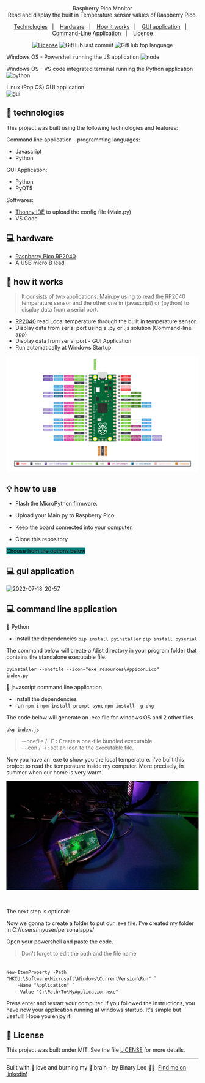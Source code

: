 

<div align="center">
Raspberry Pico Monitor </br>  
Read and display the built in Temperature sensor values of Raspberry Pico.
  
  <a href="#-technologies">Technologies</a>&nbsp;&nbsp;&nbsp;|&nbsp;&nbsp;&nbsp;
  <a href="#-hardware">Hardware</a>&nbsp;&nbsp;&nbsp;|&nbsp;&nbsp;&nbsp;
  <a href="#-how-it-works">How it works</a>&nbsp;&nbsp;&nbsp;|&nbsp;&nbsp;&nbsp;
  <a href="#-gui-application">GUI application</a>&nbsp;&nbsp;&nbsp;|&nbsp;&nbsp;&nbsp;
  <a href="#-command-line-application">Command-Line Application</a>&nbsp;&nbsp;&nbsp;|&nbsp;&nbsp;&nbsp;
  <a href="#-license">License</a>

  
  [![License](http://img.shields.io/:license-mit-blue.svg?style=flat-square)](https://github.com/BinaryLeo/js_pico-dsport/blob/main/LICENSE)
  ![GitHub last commit](https://img.shields.io/github/last-commit/BinaryLeo/js_pico-dsport?style=flat-square)
  ![GitHub top language](https://img.shields.io/github/languages/top/BinaryLeo/js_pico-dsport?style=flat-square)
</div>

Windows OS - Powershell running the JS application
![node](https://user-images.githubusercontent.com/72607039/162097491-43e5f036-2071-4bd5-aa1c-fa1fd1e89f51.gif)

Windows OS - VS code integrated terminal running the Python application
![python](https://user-images.githubusercontent.com/72607039/149645124-790f4602-bda2-4075-a67f-dd645fe0f65b.gif)</br>


Linux (Pop OS) GUI application</br>
![gui](https://raw.githubusercontent.com/BinaryLeo/raspberry_pico_monitor/main/Resources/gui_app.gif)


## 🧪 technologies

This project was built using the following technologies and features:

Command line application - programming languages:
- Javascript 
- Python

GUI Application:
- Python
- PyQT5

Softwares:
- [Thonny IDE](https://thonny.org/) to upload the config file (Main.py)
- VS Code

## 💻 hardware

- [Raspberry Pico RP2040](https://www.raspberrypi.com/products/raspberry-pi-pico/)
- A USB micro B lead


## 🚀 how it works

<blockquote>
It consists of two applications: Main.py using to read the RP2040 temperature sensor and the other one in (javascript) or (python) to display data from a serial port.
</blockquote>


- [RP2040](https://www.raspberrypi.com/products/raspberry-pi-pico/) read Local temperature through the built in temperature sensor.
- Display data from serial port using a .py or .js solution (Command-line app)
- Display data from serial port - GUI Application
- Run automatically at Windows Startup.

![img](https://github.com/BinaryLeo/js_pico-dsport/blob/main/Resources/Pico-R3-SDK11-Pinout.svg)

## 💡 how to use

- Flash the MicroPython firmware.
- Upload your Main.py to Raspberry Pico.
- Keep the board connected into your computer.

- Clone this repository

<mark style="background-color:#008080" >Choose from the options below</mark> 
## 💻 gui application

![2022-07-18_20-57](https://user-images.githubusercontent.com/72607039/179638251-b63422ad-0fdb-41f6-a78c-6261465b0d51.png)


## 💻 command line application

🐍 Python
- install the dependencies
<code>pip install pyinstaller</code>
<code>pip install pyserial</code>

The command below will create a /dist directory in your program folder that contains the standalone executable file.

<code>pyinstaller --onefile --icon="exe_resources\Appicon.ico" index.py</code>

📁 javascript command line application
- install the dependencies
- run 
 <code>npm i</code>
 <code>npm install prompt-sync</code>
 <code>npm install -g pkg</code>
 
The code below will generate an .exe file for windows OS and 2 other files.

 <code>pkg index.js</code>

 
<blockquote>
 --onefile / -F : Create a one-file bundled executable.<br/>
 --icon / -i : set an icon to the executable file.

</blockquote>
 Now you have an .exe to show you the local temperature. I've built this project to read the temperature inside my computer.
 More precisely, in summer when our home is very warm.
 
 
 
 ![img](https://github.com/BinaryLeo/js_pico-dsport/blob/main/Resources/pico_inside.jpg)
 
 <br/>

The next step is optional:

Now we gonna to create a folder to put our .exe file. I've created my folder in C://users/myuser/personalapps/

Open your powershell and paste the code. 
<blockquote> Don't forget to edit the path and the file name</blockquote>

<code>
New-ItemProperty -Path "HKCU:\Software\Microsoft\Windows\CurrentVersion\Run" `
    -Name "Application" `
    -Value "C:\Path\To\MyApplication.exe"
</code>

Press enter and restart your computer. If you followed the instructions, you have now your application running at windows startup. It's simple but usefull! Hope you enjoy it!

## 📄 License

This project was built under MIT. See the file [LICENSE](LICENSE) for more details.

---

Built with 💖 love and burning my 🧠 brain - by Binary Leo 👋🏻 &nbsp;[Find me on linkedin!](https://www.linkedin.com/in/leonardo-moura-92b513209/)
